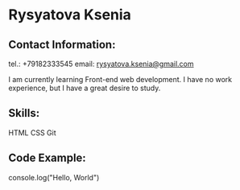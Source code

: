 # Rysyatova Ksenia


## Contact Information:
tel.: +79182333545
email: rysyatova.ksenia@gmail.com

I am currently learning Front-end web development. I have no work experience, but I have a great desire to study.

## Skills:
HTML
CSS
Git

## Code Example:
console.log("Hello, World")
